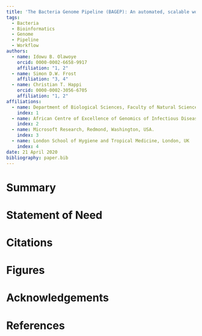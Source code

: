 ```yaml
---
title: 'The Bacteria Genome Pipeline (BAGEP): An automated, scalable workflow for bacteria genomes with Snakemake'
tags:
  - Bacteria
  - Bioinformatics
  - Genome
  - Pipeline
  - Workflow
authors:
  - name: Idowu B. Olawoye
    orcid: 0000-0002-6658-9917
    affiliation: "1, 2"
  - name: Simon D.W. Frost
    affiliation: "3, 4"
  - name: Christian T. Happi
    orcid: 0000-0002-3056-6705
    affiliation: "1, 2"
affiliations:
  - name: Department of Biological Sciences, Faculty of Natural Sciences, Redeemer's University, Ede, Osun State, Nigeria.
    index: 1
  - name: African Centre of Excellence of Genomics of Infectious Diseases (ACEGID), Redeemer's University, Ede, Osun State, Nigeria.
    index: 2
  - name: Microsoft Research, Redmond, Washington, USA.
    index: 3
  - name: London School of Hygiene and Tropical Medicine, London, UK
    index: 4
date: 21 April 2020
bibliography: paper.bib
---
```


# Summary


# Statement of Need


# Citations


# Figures


# Acknowledgements


# References

